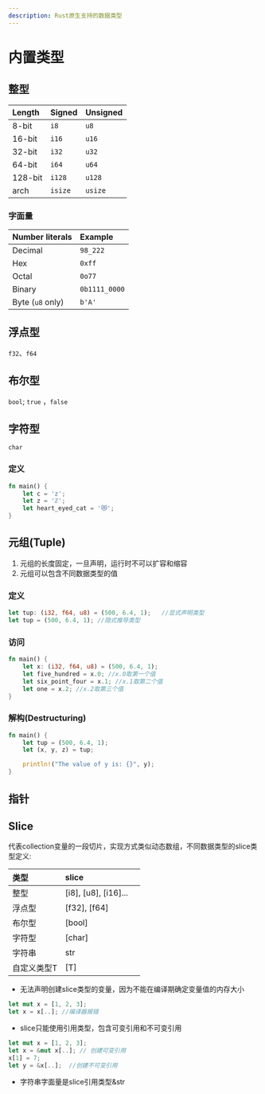 ```yaml
---
description: Rust原生支持的数据类型
---
```


# 内置类型

## 整型

| Length | Signed | Unsigned |
| :--- | :--- | :--- |
| 8-bit | `i8` | `u8` |
| 16-bit | `i16` | `u16` |
| 32-bit | `i32` | `u32` |
| 64-bit | `i64` | `u64` |
| 128-bit | `i128` | `u128` |
| arch | `isize` | `usize` |

### 字面量

| Number literals | Example |
| :--- | :--- |
| Decimal | `98_222` |
| Hex | `0xff` |
| Octal | `0o77` |
| Binary | `0b1111_0000` |
| Byte \(`u8` only\) | `b'A'` |

## 浮点型

`f32`、`f64`

## 布尔型

`bool`; `true` ，`false` 

## 字符型

`char`

### 定义

```rust
fn main() {
    let c = 'z';
    let z = 'ℤ';
    let heart_eyed_cat = '😻';
}
```

## 元组\(Tuple\)

1. 元组的长度固定，一旦声明，运行时不可以扩容和缩容
2. 元组可以包含不同数据类型的值

### 定义

```rust
let tup: (i32, f64, u8) = (500, 6.4, 1);   //显式声明类型
let tup = (500, 6.4, 1); //隐式推导类型
```

### 访问

```rust
fn main() {
    let x: (i32, f64, u8) = (500, 6.4, 1);
    let five_hundred = x.0; //x.0取第一个值
    let six_point_four = x.1; //x.1取第二个值
    let one = x.2; //x.2取第三个值
}
```

### 解构\(Destructuring\)

```rust
fn main() {
    let tup = (500, 6.4, 1);
    let (x, y, z) = tup;

    println!("The value of y is: {}", y);
}
```



## 指针

## Slice

代表collection变量的一段切片，实现方式类似动态数组，不同数据类型的slice类型定义:

| 类型 | slice |  |
| :--- | :--- | :--- |
| 整型 | \[i8\], \[u8\], \[i16\]... |  |
| 浮点型 | \[f32\], \[f64\] |  |
| 布尔型 | \[bool\] |  |
| 字符型 | \[char\] |  |
| 字符串 | str |  |
| 自定义类型T | \[T\] |  |

* 无法声明创建slice类型的变量，因为不能在编译期确定变量值的内存大小

```rust
let mut x = [1, 2, 3];
let x = x[..]; //编译器报错
```

* slice只能使用引用类型，包含可变引用和不可变引用

```rust
let mut x = [1, 2, 3];
let x = &mut x[..]; // 创建可变引用
x[1] = 7;
let y = &x[..];  //创建不可变引用
```

* 字符串字面量是slice引用类型&str

